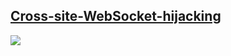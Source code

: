 ## [Cross-site-WebSocket-hijacking]()

![](https://github.com/nu11secur1ty/PortSwigger-Web-Security-Academy/blob/main/WebSockets/Cross-site-WebSocket-hijacking/Docs/Screenshot%202022-05-27%20143639.png)
